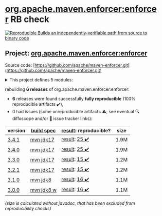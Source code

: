 [org.apache.maven.enforcer:enforcer](https://central.sonatype.com/artifact/org.apache.maven.enforcer/enforcer/3.4.1/versions) RB check
=======

[![Reproducible Builds](https://reproducible-builds.org/images/logos/rb.svg) an independently-verifiable path from source to binary code](https://reproducible-builds.org/)

## Project: [org.apache.maven.enforcer:enforcer](https://central.sonatype.com/artifact/org.apache.maven.enforcer/enforcer/3.4.1/versions)

Source code: [https://github.com/apache/maven-enforcer.git](https://github.com/apache/maven-enforcer.git)

<details><summary>This project defines 5 modules:</summary>

* [org.apache.maven.enforcer:enforcer](https://central.sonatype.com/artifact/org.apache.maven.enforcer/enforcer/3.4.1)
* [org.apache.maven.enforcer:enforcer-api](https://central.sonatype.com/artifact/org.apache.maven.enforcer/enforcer-api/3.4.1)
* [org.apache.maven.enforcer:enforcer-rules](https://central.sonatype.com/artifact/org.apache.maven.enforcer/enforcer-rules/3.4.1)
* [org.apache.maven.extensions:maven-enforcer-extension](https://central.sonatype.com/artifact/org.apache.maven.extensions/maven-enforcer-extension/3.4.1)
* [org.apache.maven.plugins:maven-enforcer-plugin](https://central.sonatype.com/artifact/org.apache.maven.plugins/maven-enforcer-plugin/3.4.1)
</details>

rebuilding **6 releases** of org.apache.maven.enforcer:enforcer:
- **6** releases were found successfully **fully reproducible** (100% reproducible artifacts :heavy_check_mark:),
- 0 had issues (some unreproducible artifacts :warning:, see eventual :mag: diffoscope and/or :memo: issue tracker links):

| version | [build spec](/BUILDSPEC.md) | [result](https://reproducible-builds.org/docs/jvm/): reproducible? | size |
| -- | --------- | ------ | -- |
| [3.4.1](https://central.sonatype.com/artifact/org.apache.maven.enforcer/enforcer/3.4.1/pom) | [mvn jdk17](maven-enforcer-plugin-3.4.1.buildspec) | [result](enforcer-3.4.1.buildinfo): [25 :heavy_check_mark: ](enforcer-3.4.1.buildcompare) | 1.9M |
| [3.4.0](https://central.sonatype.com/artifact/org.apache.maven.enforcer/enforcer/3.4.0/pom) | [mvn jdk17](maven-enforcer-plugin-3.4.0.buildspec) | [result](enforcer-3.4.0.buildinfo): [25 :heavy_check_mark: ](enforcer-3.4.0.buildcompare) | 1.9M |
| [3.3.0](https://central.sonatype.com/artifact/org.apache.maven.enforcer/enforcer/3.3.0/pom) | [mvn jdk17](maven-enforcer-plugin-3.3.0.buildspec) | [result](enforcer-3.3.0.buildinfo): [15 :heavy_check_mark: ](enforcer-3.3.0.buildcompare) | 1.2M |
| [3.2.1](https://central.sonatype.com/artifact/org.apache.maven.enforcer/enforcer/3.2.1/pom) | [mvn jdk17](maven-enforcer-plugin-3.2.1.buildspec) | [result](enforcer-3.2.1.buildinfo): [15 :heavy_check_mark: ](enforcer-3.2.1.buildcompare) | 1.2M |
| [3.1.0](https://central.sonatype.com/artifact/org.apache.maven.enforcer/enforcer/3.1.0/pom) | [mvn jdk8](maven-enforcer-plugin-3.1.0.buildspec) | [result](enforcer-3.1.0.buildinfo): [16 :heavy_check_mark: ](enforcer-3.1.0.buildcompare) | 1.1M |
| [3.0.0](https://central.sonatype.com/artifact/org.apache.maven.enforcer/enforcer/3.0.0/pom) | [mvn jdk8 w](maven-enforcer-plugin-3.0.0.buildspec) | [result](enforcer-3.0.0.buildinfo): [16 :heavy_check_mark: ](enforcer-3.0.0.buildcompare) | 1.1M |

<i>(size is calculated without javadoc, that has been excluded from reproducibility checks)</i>
